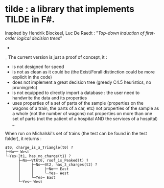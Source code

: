 # tilde : a library that implements TILDE in F#.

Inspired by Hendrik Blockeel, Luc De Raedt : "*Top-down induction of first-order logical decision trees*"

-
_
The current version is just a proof of concept, it :
- is not designed for speed
- is not as clean as it could be (the Exist/Forall distinction could be more explicit in the code)
- does not implement a great decision tree (greedy C4.5 heuristics, no pruning/etc)
- is not equipped to directly import a database : the user need to handwrite the data and its properties
- uses properties of a set of parts of the sample
  (properties on the wagons of a train, the parts of a car, etc)
  not properties of the sample as a whole 
  (not the number of wagons)
  not properties on more than one set of parts 
  (not the patient of a hospital AND the services of a hospital)
 _

When run on Michalski's set of trains (the test can be found in the test folder), it returns :
```
∃t0, charge_is_a_Triangle(t0) ?
├─No── West
└─Yes─∃t1, has_no_charge(t1) ?
      ├─No──∀t∈t0, roof_is_Peaked(t) ?
      │     ├─No──∃t2, has_3_charges(t2) ?
      │     │     ├─No── East
      │     │     └─Yes─ West
      │     └─Yes─ East
      └─Yes─ West
```
